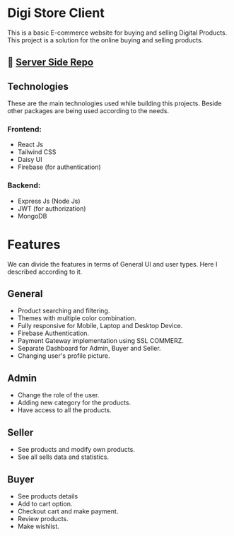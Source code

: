 
# Digi Store Client
This is a basic E-commerce website for buying and selling Digital Products. This project is a solution for the online buying and selling products.



## 🔗 [Server Side Repo](https://github.com/Sharif-codes/mobile-shop-server)




## Technologies
These are the main technologies used while building this projects. Beside other packages are being used according to the needs.
### Frontend:
- React Js
- Tailwind CSS
- Daisy UI
- Firebase (for authentication)
### Backend:
- Express Js (Node Js)
- JWT (for authorization)
- MongoDB
# Features
We can divide the features in terms of General UI and user types. Here I described according to it.
## General
- Product searching and filtering.
- Themes with multiple color combination.
- Fully responsive for Mobile, Laptop and Desktop Device.
- Firebase Authentication.
- Payment Gateway implementation using SSL COMMERZ.
- Separate Dashboard for Admin, Buyer and Seller.
- Changing user's profile picture.

## Admin
- Change the role of the user.
- Adding new category for the products.
- Have access to all the products.

## Seller
- See products and modify own products.
- See all sells data and statistics.

## Buyer
- See products details
- Add to cart option.
- Checkout cart and make payment.
- Review products.
- Make wishlist.
